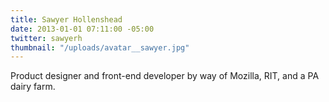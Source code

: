 ```yaml
---
title: Sawyer Hollenshead
date: 2013-01-01 07:11:00 -05:00
twitter: sawyerh
thumbnail: "/uploads/avatar__sawyer.jpg"
---
```


Product designer and front-end developer by way of Mozilla, RIT, and a PA dairy farm.